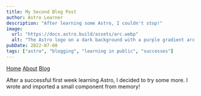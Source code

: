 ```yaml
---
title: My Second Blog Post
author: Astro Learner
description: "After learning some Astro, I couldn't stop!"
image:
  url: "https://docs.astro.build/assets/arc.webp"
  alt: "The Astro logo on a dark background with a purple gradient arc."
pubDate: 2022-07-08
tags: ["astro", "blogging", "learning in public", "successes"]
---
```


<a href="/">Home</a>
<a href="/about/">About</a>
<a href="/blog/">Blog</a>

After a successful first week learning Astro, I decided to try some more. I wrote and imported a small component from memory!
